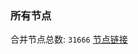 ### 所有节点
合并节点总数: `31666`
[节点链接](https://github.com/qjlxg/586/raw/refs/heads/master/sub/sub_merge_base64.txt)


